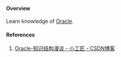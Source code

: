 #### Overview

Learn knowledge of [Oracle](https://docs.oracle.com/en/database/oracle/oracle-database/index.html).

#### References

1. [Oracle-知识结构漫谈 - 小工匠 - CSDN博客](https://blog.csdn.net/yangshangwei/article/details/53314212)